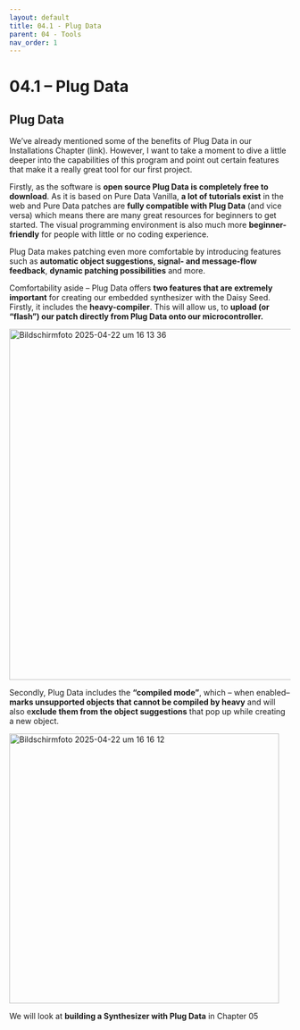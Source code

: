 ```yaml
---
layout: default
title: 04.1 - Plug Data
parent: 04 - Tools
nav_order: 1
---
```


# 04.1 – Plug Data

## Plug Data


We’ve already mentioned some of the benefits of Plug Data in our Installations Chapter (link). However, I want to take a moment to dive a little deeper into the capabilities of this program and point out certain features that make it a really great tool for our first project.

Firstly, as the software is **open source Plug Data is completely free to download**. As it is based on Pure Data Vanilla, **a lot of tutorials exist** in the web and Pure Data patches are **fully compatible with Plug Data** (and vice versa) which means there are many great resources for beginners to get started. The visual programming environment is also much more **beginner-friendly** for people with little or no coding experience. 

Plug Data makes patching even more comfortable by introducing features such as **automatic object suggestions, signal- and message-flow feedback**, **dynamic patching possibilities** and more.

Comfortability aside – Plug Data offers **two features that are extremely important** for creating our embedded synthesizer with the Daisy Seed. Firstly, it includes the **heavy-compiler**. This will allow us, to **upload (or “flash”) our patch directly from Plug Data onto our microcontroller.** 

<img width="628" alt="Bildschirmfoto 2025-04-22 um 16 13 36" src="https://github.com/user-attachments/assets/e69faecd-58f7-4b33-a3ef-5c2b7f668ed2" />

Secondly, Plug Data includes the **“compiled mode”**, which – when enabled– **marks unsupported objects that cannot be compiled by heavy** and will also e**xclude them from the object suggestions** that pop up while creating a new object. 

<img width="483" alt="Bildschirmfoto 2025-04-22 um 16 16 12" src="https://github.com/user-attachments/assets/5318d019-bc78-45d5-b991-c55a9a1c7d43" />

We will look at **building a Synthesizer with Plug Data** in Chapter 05
